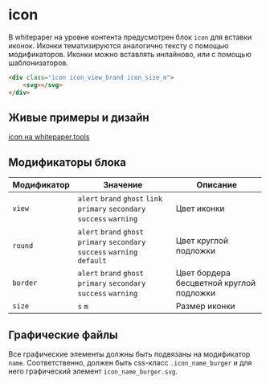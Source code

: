 # icon

В whitepaper на уровне контента предусмотрен блок `icon` для вставки иконок. Иконки тематизируются аналогично тексту с помощью модификаторов. Иконки можно вставлять инлайново, или с помощью шаблонизаторов.

``` html
<div class="icon icon_view_brand icon_size_m">
    <svg></svg>
</div>
```


## Живые примеры и дизайн

[icon на whitepaper.tools](http://whitepaper.tools/doc.html#/content-icons)


## Модификаторы блока

Модификатор | Значение | Описание
------------|--------- | --------
`view`      | `alert` `brand` `ghost` `link` `primary` `secondary` `success` `warning` | Цвет иконки
`round`     | `alert` `brand` `ghost` `primary` `secondary` `success` `warning` `default` | Цвет круглой подложки
`border`    | `alert` `brand` `ghost` `primary` `secondary` `success` `warning` | Цвет бордера бесцветной круглой подложки
`size`      | `s` `m` | Размер иконки


## Графические файлы

Все графические элементы должны быть подвязаны на модификатор `name`. Соответственно, должен быть css-класс `.icon_name_burger` и для него графический элемент `icon_name_burger.svg`.